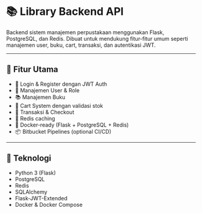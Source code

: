 # 📚 Library Backend API

Backend sistem manajemen perpustakaan menggunakan Flask, PostgreSQL, dan Redis. Dibuat untuk mendukung fitur-fitur umum seperti manajemen user, buku, cart, transaksi, dan autentikasi JWT.

---

## 🚀 Fitur Utama

- 🔐 Login & Register dengan JWT Auth
- 👤 Manajemen User & Role
- 📚 Manajemen Buku
- 🛒 Cart System dengan validasi stok
- 💸 Transaksi & Checkout
- 🚀 Redis caching
- 🐳 Docker-ready (Flask + PostgreSQL + Redis)
- 📦 Bitbucket Pipelines (optional CI/CD)

---

## 🧱 Teknologi

- Python 3 (Flask)
- PostgreSQL
- Redis
- SQLAlchemy
- Flask-JWT-Extended
- Docker & Docker Compose
  
